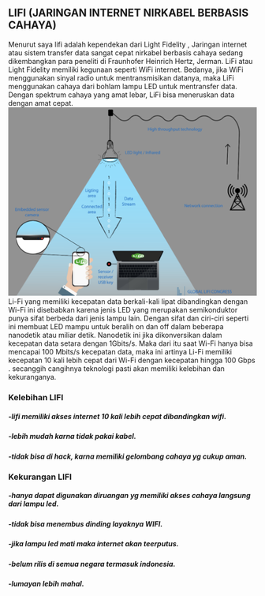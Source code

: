 ## LIFI (JARINGAN INTERNET NIRKABEL BERBASIS CAHAYA)
   Menurut saya lifi adalah kependekan dari Light Fidelity , Jaringan internet atau sistem transfer data sangat cepat nirkabel berbasis cahaya sedang dikembangkan para peneliti di Fraunhofer Heinrich Hertz, Jerman. LiFi atau Light Fidelity memiliki kegunaan seperti WiFi internet. Bedanya, jika WiFi menggunakan sinyal radio untuk mentransmisikan datanya, maka LiFi menggunakan cahaya dari bohlam lampu LED untuk mentransfer data. Dengan spektrum cahaya yang amat lebar, LiFi bisa meneruskan data dengan amat cepat.
   ![image](lifi.png)
   Li-Fi yang memiliki kecepatan data berkali-kali lipat dibandingkan dengan Wi-Fi ini disebabkan karena jenis LED yang merupakan semikonduktor punya sifat berbeda dari jenis lampu lain. Dengan sifat dan ciri-ciri seperti ini membuat LED mampu untuk beralih on dan off dalam beberapa nanodetik atau miliar detik. Nanodetik ini jika dikonversikan dalam kecepatan data setara dengan 1Gbits/s. Maka dari itu saat Wi-Fi hanya bisa mencapai 100 Mbits/s kecepatan data, maka ini artinya Li-Fi memiliki kecepatan 10 kali lebih cepat dari Wi-Fi  dengan kecepatan hingga 100 Gbps . secanggih cangihnya teknologi pasti akan memiliki kelebihan dan kekuranganya.

### Kelebihan LIFI
##### -lifi memiliki akses internet 10 kali lebih cepat dibandingkan wifi.
##### -lebih mudah karna tidak pakai kabel.
##### -tidak bisa di hack, karna memiliki gelombang cahaya yg cukup aman.

### Kekurangan LIFI
##### -hanya dapat digunakan diruangan yg memiliki akses cahaya langsung dari lampu led.
##### -tidak bisa menembus dinding layaknya WIFI.
##### -jika lampu led mati maka internet akan teerputus.
##### -belum rilis di semua negara termasuk indonesia.
##### -lumayan lebih mahal.
